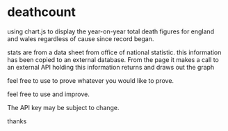 # deathcount
using chart.js to display the year-on-year total death figures for england and wales regardless of cause since record began.

stats are from a data sheet from office of national statistic. this information has been copied to an external database.
From the page it makes a call to an external API holding this information
returns and draws out the graph

feel free to use to prove whatever you would like to prove.

feel free to use and improve.

The API key may be subject to change.

thanks
